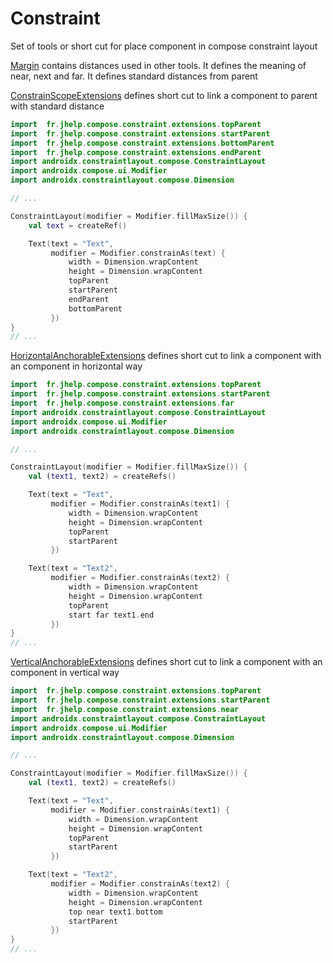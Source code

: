 # Constraint

Set of tools or short cut for place component in compose constraint layout

[Margin](../src/main/java/fr/jhelp/compose/constraint/theme/Margin.kt)
contains distances used in other tools. It defines the meaning of near, next and far. It defines
standard distances from parent

[ConstrainScopeExtensions](../src/main/java/fr/jhelp/compose/constraint/extensions/ConstrainScopeExtensions.kt)
defines short cut to link a component to parent with standard distance

```kotlin
import  fr.jhelp.compose.constraint.extensions.topParent
import  fr.jhelp.compose.constraint.extensions.startParent
import  fr.jhelp.compose.constraint.extensions.bottomParent
import  fr.jhelp.compose.constraint.extensions.endParent
import androidx.constraintlayout.compose.ConstraintLayout
import androidx.compose.ui.Modifier
import androidx.constraintlayout.compose.Dimension

// ...

ConstraintLayout(modifier = Modifier.fillMaxSize()) {
    val text = createRef()

    Text(text = "Text",
         modifier = Modifier.constrainAs(text) {
             width = Dimension.wrapContent
             height = Dimension.wrapContent
             topParent
             startParent
             endParent
             bottomParent
         })
}
// ...
```

[HorizontalAnchorableExtensions](../src/main/java/fr/jhelp/compose/constraint/extensions/HorizontalAnchorableExtensions.kt)
defines short cut to link a component with an component in horizontal way

```kotlin
import  fr.jhelp.compose.constraint.extensions.topParent
import  fr.jhelp.compose.constraint.extensions.startParent
import  fr.jhelp.compose.constraint.extensions.far
import androidx.constraintlayout.compose.ConstraintLayout
import androidx.compose.ui.Modifier
import androidx.constraintlayout.compose.Dimension

// ...

ConstraintLayout(modifier = Modifier.fillMaxSize()) {
    val (text1, text2) = createRefs()

    Text(text = "Text",
         modifier = Modifier.constrainAs(text1) {
             width = Dimension.wrapContent
             height = Dimension.wrapContent
             topParent
             startParent
         })

    Text(text = "Text2",
         modifier = Modifier.constrainAs(text2) {
             width = Dimension.wrapContent
             height = Dimension.wrapContent
             topParent
             start far text1.end
         })
}
// ...
```

[VerticalAnchorableExtensions](../src/main/java/fr/jhelp/compose/constraint/extensions/VerticalAnchorableExtensions.kt)
defines short cut to link a component with an component in vertical way

```kotlin
import  fr.jhelp.compose.constraint.extensions.topParent
import  fr.jhelp.compose.constraint.extensions.startParent
import  fr.jhelp.compose.constraint.extensions.near
import androidx.constraintlayout.compose.ConstraintLayout
import androidx.compose.ui.Modifier
import androidx.constraintlayout.compose.Dimension

// ...

ConstraintLayout(modifier = Modifier.fillMaxSize()) {
    val (text1, text2) = createRefs()

    Text(text = "Text",
         modifier = Modifier.constrainAs(text1) {
             width = Dimension.wrapContent
             height = Dimension.wrapContent
             topParent
             startParent
         })

    Text(text = "Text2",
         modifier = Modifier.constrainAs(text2) {
             width = Dimension.wrapContent
             height = Dimension.wrapContent
             top near text1.bottom
             startParent
         })
}
// ...
```


